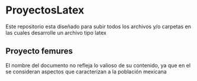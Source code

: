 # ProyectosLatex

Este repositorio esta diseñado para subir todos los archivos y/o carpetas en las cuales desarrolle un archivo tipo latex

## Proyecto femures

El nombre del documento no refleja lo valioso de su contenido, ya que en el se consideran aspectos que caracterizan a la población mexicana
